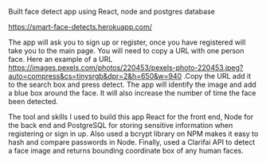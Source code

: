 
Built face detect app using React, node and postgres database



https://smart-face-detects.herokuapp.com/

The app will ask you to sign up or register, once you have registered will take you to the main page. You will need to copy a URL with one person face. Here an example of a URL https://images.pexels.com/photos/220453/pexels-photo-220453.jpeg?auto=compress&cs=tinysrgb&dpr=2&h=650&w=940 .Copy the URL add it to the search box and press detect. The app will identify the image and add a blue box around the face. It will also increase the number of time the face been detected.

The tool and skills I used to build this app React for the front end, Node for the back end and PostgreSQL for storing sensitive information when registering or sign in up. Also used a bcrypt library on NPM makes it easy to hash and compare passwords in Node. Finally, used a Clarifai API to detect a face image and returns bounding coordinate box of any human faces.
